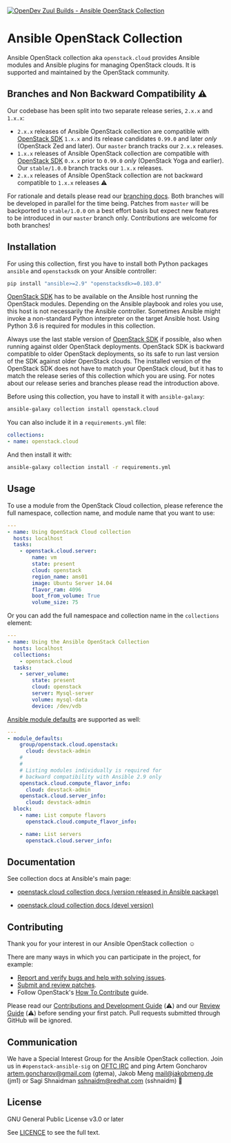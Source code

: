 [![OpenDev Zuul Builds - Ansible OpenStack Collection](https://zuul-ci.org/gated.svg)](
http://zuul.opendev.org/t/openstack/builds?project=openstack%2Fansible-collections-openstack)

# Ansible OpenStack Collection

Ansible OpenStack collection aka `openstack.cloud` provides Ansible modules and Ansible plugins for managing OpenStack
clouds. It is supported and maintained by the OpenStack community.

## Branches and Non Backward Compatibility ⚠️

Our codebase has been split into two separate release series, `2.x.x` and `1.x.x`:

* `2.x.x` releases of Ansible OpenStack collection are compatible with [OpenStack SDK][openstacksdk] `1.x.x` and its
  release candidates `0.99.0` and later *only* (OpenStack Zed and later). Our `master` branch tracks our `2.x.x`
  releases.
* `1.x.x` releases of Ansible OpenStack collection are compatible with [OpenStack SDK][openstacksdk] `0.x.x` prior to
  `0.99.0` *only* (OpenStack Yoga and earlier). Our `stable/1.0.0` branch tracks our `1.x.x` releases.
* `2.x.x` releases of Ansible OpenStack collection are not backward compatible to `1.x.x` releases ⚠️

For rationale and details please read our [branching docs](docs/branching.md). Both branches will be developed in
parallel for the time being. Patches from `master` will be backported to `stable/1.0.0` on a best effort basis but
expect new features to be introduced in our `master` branch only. Contributions are welcome for both branches!

[openstacksdk]: https://opendev.org/openstack/openstacksdk

## Installation

For using this collection, first you have to install both Python packages `ansible` and `openstacksdk` on your Ansible
controller:

```sh
pip install "ansible>=2.9" "openstacksdk>=0.103.0"
```

[OpenStack SDK][openstacksdk] has to be available on the Ansible host running the OpenStack modules. Depending on the
Ansible playbook and roles you use, this host is not necessarily the Ansible controller. Sometimes Ansible might invoke
a non-standard Python interpreter on the target Ansible host. Using Python 3.6 is required for modules in this
collection.

Always use the last stable version of [OpenStack SDK][openstacksdk] if possible, also when running against older
OpenStack deployments. OpenStack SDK is backward compatible to older OpenStack deployments, so its safe to run last
version of the SDK against older OpenStack clouds. The installed version of the OpenStack SDK does not have to match
your OpenStack cloud, but it has to match the release series of this collection which you are using. For notes about
our release series and branches please read the introduction above.

Before using this collection, you have to install it with `ansible-galaxy`:

```sh
ansible-galaxy collection install openstack.cloud
```

You can also include it in a `requirements.yml` file:

```yaml
collections:
- name: openstack.cloud
```

And then install it with:

```sh
ansible-galaxy collection install -r requirements.yml
```

## Usage

To use a module from the OpenStack Cloud collection, please reference the full namespace, collection name, and module
name that you want to use:

```yaml
---
- name: Using OpenStack Cloud collection
  hosts: localhost
  tasks:
    - openstack.cloud.server:
        name: vm
        state: present
        cloud: openstack
        region_name: ams01
        image: Ubuntu Server 14.04
        flavor_ram: 4096
        boot_from_volume: True
        volume_size: 75
```

Or you can add the full namespace and collection name in the `collections` element:

```yaml
---
- name: Using the Ansible OpenStack Collection
  hosts: localhost
  collections:
    - openstack.cloud
  tasks:
    - server_volume:
        state: present
        cloud: openstack
        server: Mysql-server
        volume: mysql-data
        device: /dev/vdb
```

[Ansible module defaults][ansible-module-defaults] are supported as well:

```yaml
---
- module_defaults:
    group/openstack.cloud.openstack:
      cloud: devstack-admin
    #
    #
    # Listing modules individually is required for
    # backward compatibility with Ansible 2.9 only
    openstack.cloud.compute_flavor_info:
      cloud: devstack-admin
    openstack.cloud.server_info:
      cloud: devstack-admin
  block:
    - name: List compute flavors
      openstack.cloud.compute_flavor_info:

    - name: List servers
      openstack.cloud.server_info:
```

[ansible-module-defaults]: https://docs.ansible.com/ansible/latest/user_guide/playbooks_module_defaults.html

## Documentation

See collection docs at Ansible's main page:

* [openstack.cloud collection docs (version released in Ansible package)](
  https://docs.ansible.com/ansible/latest/collections/openstack/cloud/index.html)

* [openstack.cloud collection docs (devel version)](
  https://docs.ansible.com/ansible/devel/collections/openstack/cloud/index.html)

## Contributing

Thank you for your interest in our Ansible OpenStack collection ☺️

There are many ways in which you can participate in the project, for example:

- [Report and verify bugs and help with solving issues](
  https://storyboard.openstack.org/#!/project/openstack/ansible-collections-openstack).
- [Submit and review patches](
  https://review.opendev.org/#/q/project:openstack/ansible-collections-openstack).
- Follow OpenStack's [How To Contribute](https://wiki.openstack.org/wiki/How_To_Contribute) guide.

Please read our [Contributions and Development Guide](docs/contributing.md) (⚠️) and our [Review Guide](
docs/reviewing.md) (⚠️) before sending your first patch. Pull requests submitted through GitHub will be ignored.

## Communication

We have a Special Interest Group for the Ansible OpenStack collection. Join us in `#openstack-ansible-sig` on
[OFTC IRC](https://www.oftc.net/) and ping Artem Goncharov <artem.goncharov@gmail.com> (gtema), Jakob Meng
<mail@jakobmeng.de> (jm1) or Sagi Shnaidman <sshnaidm@redhat.com> (sshnaidm) 🍪

## License

GNU General Public License v3.0 or later

See [LICENCE](COPYING) to see the full text.
